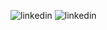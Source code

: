 ![linkedin](https://img.shields.io/badge/LinkedIn?style=for-the-badge&logo=LinkedIn&logoColor=White)
![linkedin](https://img.shields.io/badge/Linkedin-0e76a8?style=for-the-badge&logo=Linkedin&logoColor=white)
